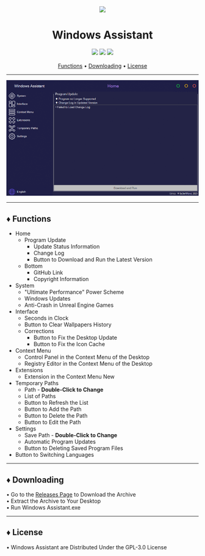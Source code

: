 <div align="center">
	<img src="WindowsAssistant/ResourcesData/Icons/Application/Icon.ico">
	<h1>Windows Assistant</h1>
</div>

<div align="center">
	<img src="https://img.shields.io/badge/.NET Framework-4.8-blue?style=for-the-badge">
	<img src="https://img.shields.io/badge/Windows-10-yellow?style=for-the-badge">
	<img src="https://img.shields.io/badge/License-GPL--3.0-orange?style=for-the-badge">
</div>

<br>

<div align="center">
	<a href="#-functions">Functions</a> •
	<a href="#-downloading">Downloading</a> •
	<a href="#-license">License</a>
</div>

***

<div align="center">
	<img src="Preview.gif">
</div>

***

## ♦ Functions

- Home
	- Program Update
		- Update Status Information
		- Change Log
		- Button to Download and Run the Latest Version
	- Bottom
		- GitHub Link
		- Copyright Information
- System
	- "Ultimate Performance" Power Scheme
	- Windows Updates
	- Anti-Crash in Unreal Engine Games
- Interface
	- Seconds in Clock
	- Button to Clear Wallpapers History
	- Corrections
		- Button to Fix the Desktop Update
		- Button to Fix the Icon Cache
- Context Menu
	- Control Panel in the Context Menu of the Desktop
	- Registry Editor in the Context Menu of the Desktop
- Extensions
	- Extension in the Context Menu New
- Temporary Paths
	- Path - <b>Double-Click to Change</b>
	- List of Paths
	- Button to Refresh the List
	- Button to Add the Path
	- Button to Delete the Path
	- Button to Edit the Path
- Settings
	- Save Path - <b>Double-Click to Change</b>
	- Automatic Program Updates
	- Button to Deleting Saved Program Files
- Button to Switching Languages

***

## ♦ Downloading

• Go to the [Releases Page](https://github.com/SoDeRMond/WindowsAssistant/releases) to Download the Archive
<br>• Extract the Archive to Your Desktop
<br>• Run Windows Assistant.exe

***

## ♦ License

• Windows Assistant are Distributed Under the GPL-3.0 License